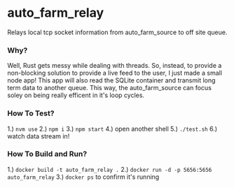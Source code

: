 # auto_farm_relay

Relays local tcp socket information from auto_farm_source to off site queue.

### Why?

Well, Rust gets messy while dealing with threads. So, instead, to provide a non-blocking solution
to provide a live feed to the user, I just made a small node app! This app will also read the SQLite
container and transmit long term data to another queue. This way, the auto_farm_source can
focus soley on being really efficent in it's loop cycles.

### How To Test?

1.) ```nvm use```
2.) ```npm i```
3.) ```npm start```
4.) open another shell
5.) ```./test.sh```
6.) watch data stream in!

### How To Build and Run?

1.) ```docker build -t auto_farm_relay .```
2.) ```docker run -d -p 5656:5656 auto_farm_relay```
3.) ```docker ps``` to confirm it's running
